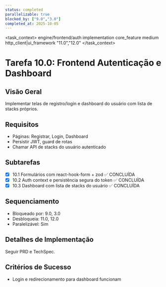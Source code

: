 ```yaml
---
status: completed
parallelizable: true
blocked_by: ["9.0","3.0"]
completed_at: 2025-10-05
---
```


<task_context>
<domain>engine/frontend/auth</domain>
<type>implementation</type>
<scope>core_feature</scope>
<complexity>medium</complexity>
<dependencies>http_client|ui_framework</dependencies>
<unblocks>"11.0","12.0"</unblocks>
</task_context>

# Tarefa 10.0: Frontend Autenticação e Dashboard

## Visão Geral
Implementar telas de registro/login e dashboard do usuário com lista de stacks próprios.

## Requisitos
- Páginas: Registrar, Login, Dashboard
- Persistir JWT, guard de rotas
- Chamar API de stacks do usuário autenticado

## Subtarefas
- [x] 10.1 Formulários com react-hook-form + zod ✅ CONCLUÍDA
- [x] 10.2 Auth context e persistência segura do token ✅ CONCLUÍDA
- [x] 10.3 Dashboard com lista de stacks do usuário ✅ CONCLUÍDA

## Sequenciamento
- Bloqueado por: 9.0, 3.0
- Desbloqueia: 11.0, 12.0
- Paralelizável: Sim

## Detalhes de Implementação
Seguir PRD e TechSpec.

## Critérios de Sucesso
- Login e redirecionamento para dashboard funcionam
